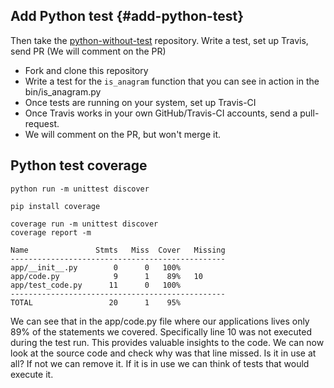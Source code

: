 ## Add Python test {#add-python-test}

Then take the [python-without-test](https://github.com/collab-dev/python-without-test) repository. Write a test, set up Travis, send PR (We will comment on the PR)

* Fork and clone this repository
* Write a test for the `is_anagram` function that you can see in action in the bin/is_anagram.py
* Once tests are running on your system, set up Travis-CI
* Once Travis works in your own GitHub/Travis-CI accounts, send a pull-request.
* We will comment on the PR, but won't merge it.

## Python test coverage

```
python run -m unittest discover
```


```
pip install coverage
```

```
coverage run -m unittest discover
coverage report -m
```

```
Name               Stmts   Miss  Cover   Missing
------------------------------------------------
app/__init__.py        0      0   100%
app/code.py            9      1    89%   10
app/test_code.py      11      0   100%
------------------------------------------------
TOTAL                 20      1    95%
```

We can see that in the app/code.py file where our applications lives only 89% of the statements we covered. Specifically line 10 was not executed during the test run. This provides valuable insights to the code. We can now look at the source code and check why was that line missed. Is it in use at all? If not we can remove it. If it is in use we can think of tests that would execute it.

